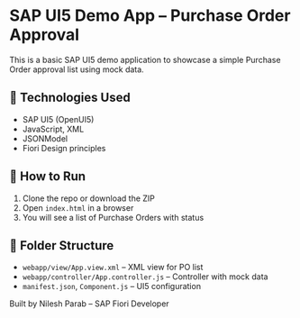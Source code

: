 # SAP UI5 Demo App – Purchase Order Approval

This is a basic SAP UI5 demo application to showcase a simple Purchase Order approval list using mock data.

## 🔧 Technologies Used
- SAP UI5 (OpenUI5)
- JavaScript, XML
- JSONModel
- Fiori Design principles

## 🚀 How to Run
1. Clone the repo or download the ZIP
2. Open `index.html` in a browser
3. You will see a list of Purchase Orders with status

## 📁 Folder Structure
- `webapp/view/App.view.xml` – XML view for PO list
- `webapp/controller/App.controller.js` – Controller with mock data
- `manifest.json`, `Component.js` – UI5 configuration

Built by Nilesh Parab – SAP Fiori Developer
